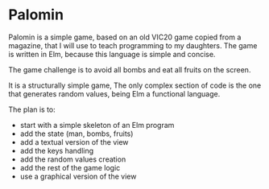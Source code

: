 # Palomin

Palomin is a simple game, based on an old VIC20 game copied from a magazine, that I will use to teach programming to my daughters.
The game is written in Elm, because this language is simple and concise.

The game challenge is to avoid all bombs and eat all fruits on the screen.

It is a structurally simple game, The only complex section of code is the one that generates random values, being Elm a functional language. 

The plan is to: 
* start with a simple skeleton of an Elm program 
* add the state (man, bombs, fruits)
* add a textual version of the view
* add the keys handling
* add the random values creation
* add the rest of the game logic
* use a graphical version of the view
